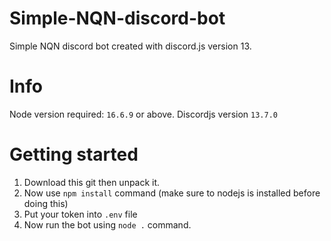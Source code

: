 # Simple-NQN-discord-bot
Simple NQN discord bot created with discord.js version 13.
# Info
Node version required: `16.6.9` or above.
Discordjs version `13.7.0`
# Getting started
1. Download this git then unpack it.
2. Now use `npm install` command (make sure to nodejs is installed before doing this)
3. Put your token into `.env` file
4. Now run the bot using `node .` command.
